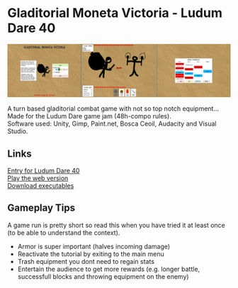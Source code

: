 # Gladitorial Moneta Victoria - Ludum Dare 40
![Screenshot](https://github.com/Aggrathon/LudumDare40/raw/gh-pages/screenshot_wide.png)

A turn based gladitorial combat game with not so top notch equipment…
Made for the Ludum Dare game jam (48h-compo rules).  
Software used: Unity, Gimp, Paint.net, Bosca Ceoil, Audacity and Visual Studio.

## Links
[Entry for Ludum Dare 40](https://ldjam.com/events/ludum-dare/40/gladitorial-moneta-victoria)  
[Play the web version](https://aggrathon.github.io/LudumDare40/)  
[Download executables](https://github.com/Aggrathon/LudumDare40/releases)  


## Gameplay Tips
A game run is pretty short so read this when you have tried it at least once (to be able to understand the context).
- Armor is super important (halves incoming damage)
- Reactivate the tutorial by exiting to the main menu
- Trash equipment you dont need to regain stats
- Entertain the audience to get more rewards (e.g. longer battle, successfull blocks and throwing equipment on the enemy)

